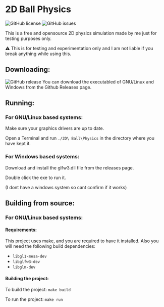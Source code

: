 # 2D Ball Physics

![GitHub license](https://img.shields.io/github/license/DistortedDragon1o4/2D-Ball-Physics.svg)
![GitHub issues](https://img.shields.io/github/issues/DistortedDragon1o4/2D-Ball-Physics.svg)

This is a free and opensource 2D physics simulation made by me just for testing purposes only.

:warning: 
This is for testing and experimentation only and I am not liable if you break anything while using this.

## Downloading:


![GitHub release](https://img.shields.io/github/release/DistortedDragon1o4/2D-Ball-Physics.svg)
You can download the executabled of GNU/Linux and Windows from the Github Releases page.

## Running:

### For GNU/Linux based systems:

Make sure your graphics drivers are up to date.

Open a Terminal and run `./2D\ Ball\Physics` in the directory where you have kept it.

### For Windows based systems:

Download and install the glfw3.dll file from the releases page.

Double click the exe to run it.

(I dont have a windows system so cant confirm if it works)

## Building from source:

### For GNU/Linux based systems:

#### Requirements:

This project uses make, and you are required to have it installed. Also you will need the following build dependencies:
- `libgl1-mesa-dev`
- `libglfw3-dev`
- `libglm-dev`

#### Building the project:

To build the project:
`make build`

To run the project:
`make run`
